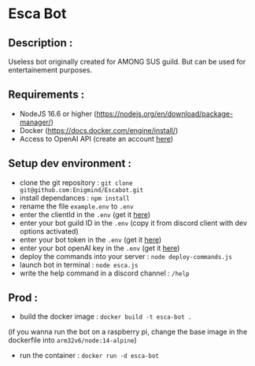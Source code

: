 # Esca Bot
## Description :
Useless bot originally created for AMONG SUS guild. But can be used for entertainement purposes.

## Requirements :
- NodeJS 16.6 or higher (https://nodejs.org/en/download/package-manager/)
- Docker (https://docs.docker.com/engine/install/)
- Access to OpenAI API (create an account [here](https://beta.openai.com/signup))

## Setup dev environment :
- clone the git repository : `git clone git@github.com:Enigmind/Escabot.git`
- install dependances : `npm install`
- rename the file `example.env` to `.env`
- enter the clientId in the `.env` (get it [here](https://discord.com/developpers))
- enter your bot guild ID in the `.env` (copy it from discord client with dev options activated)
- enter your bot token in the `.env` (get it [here](https://discord.com/developpers))
- enter your bot openAI key in the `.env` (get it [here](https://beta.openai.com/account/api-keys))
- deploy the commands into your server : `node deploy-commands.js`
- launch bot in terminal : `node esca.js`
- write the help command in a discord channel : `/help`


## Prod :
- build the docker image : `docker build -t esca-bot .`

(if you wanna run the bot on a raspberry pi, change the base image in the dockerfile into `arm32v6/node:14-alpine`)

- run the container : `docker run -d esca-bot`
